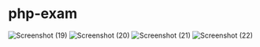 # php-exam

![Screenshot (19)](https://github.com/Mrkenil/php-exam/assets/114163927/f83c70b3-ebc0-48ee-93c2-073c19177f33)
![Screenshot (20)](https://github.com/Mrkenil/php-exam/assets/114163927/81896e05-ec5b-4c04-8b08-77b5f9de4fdb)
![Screenshot (21)](https://github.com/Mrkenil/php-exam/assets/114163927/c52eaeb3-2b44-48a7-9c0d-cbad669cb0a6)
![Screenshot (22)](https://github.com/Mrkenil/php-exam/assets/114163927/0300c072-7c4c-477d-ab45-9826664194f7)
